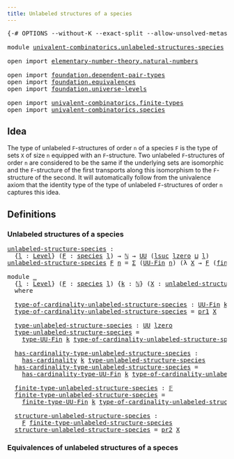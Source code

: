 ```yaml
---
title: Unlabeled structures of a species
---
```


<pre class="Agda"><a id="59" class="Symbol">{-#</a> <a id="63" class="Keyword">OPTIONS</a> <a id="71" class="Pragma">--without-K</a> <a id="83" class="Pragma">--exact-split</a> <a id="97" class="Pragma">--allow-unsolved-metas</a> <a id="120" class="Symbol">#-}</a>

<a id="125" class="Keyword">module</a> <a id="132" href="univalent-combinatorics.unlabeled-structures-species.html" class="Module">univalent-combinatorics.unlabeled-structures-species</a> <a id="185" class="Keyword">where</a>

<a id="192" class="Keyword">open</a> <a id="197" class="Keyword">import</a> <a id="204" href="elementary-number-theory.natural-numbers.html" class="Module">elementary-number-theory.natural-numbers</a>

<a id="246" class="Keyword">open</a> <a id="251" class="Keyword">import</a> <a id="258" href="foundation.dependent-pair-types.html" class="Module">foundation.dependent-pair-types</a>
<a id="290" class="Keyword">open</a> <a id="295" class="Keyword">import</a> <a id="302" href="foundation.equivalences.html" class="Module">foundation.equivalences</a>
<a id="326" class="Keyword">open</a> <a id="331" class="Keyword">import</a> <a id="338" href="foundation.universe-levels.html" class="Module">foundation.universe-levels</a>

<a id="366" class="Keyword">open</a> <a id="371" class="Keyword">import</a> <a id="378" href="univalent-combinatorics.finite-types.html" class="Module">univalent-combinatorics.finite-types</a>
<a id="415" class="Keyword">open</a> <a id="420" class="Keyword">import</a> <a id="427" href="univalent-combinatorics.species.html" class="Module">univalent-combinatorics.species</a>
</pre>
## Idea

The type of unlabeled `F`-structures of order `n` of a species `F` is the type of sets `X` of size `n` equipped with an `F`-structure. Two unlabeled `F`-structures of order `n` are considered to be the same if the underlying sets are isomorphic and the `F`-structure of the first transports along this isomorphism to the `F`-structure of the second. It will automatically follow from the univalence axiom that the identity type of the type of unlabeled `F`-structures of order `n` captures this idea.

## Definitions

### Unlabeled structures of a species

<pre class="Agda"><a id="unlabeled-structure-species"></a><a id="1038" href="univalent-combinatorics.unlabeled-structures-species.html#1038" class="Function">unlabeled-structure-species</a> <a id="1066" class="Symbol">:</a>
  <a id="1070" class="Symbol">{</a><a id="1071" href="univalent-combinatorics.unlabeled-structures-species.html#1071" class="Bound">l</a> <a id="1073" class="Symbol">:</a> <a id="1075" href="Agda.Primitive.html#597" class="Postulate">Level</a><a id="1080" class="Symbol">}</a> <a id="1082" class="Symbol">(</a><a id="1083" href="univalent-combinatorics.unlabeled-structures-species.html#1083" class="Bound">F</a> <a id="1085" class="Symbol">:</a> <a id="1087" href="univalent-combinatorics.species.html#429" class="Function">species</a> <a id="1095" href="univalent-combinatorics.unlabeled-structures-species.html#1071" class="Bound">l</a><a id="1096" class="Symbol">)</a> <a id="1098" class="Symbol">→</a> <a id="1100" href="elementary-number-theory.natural-numbers.html#1530" class="Datatype">ℕ</a> <a id="1102" class="Symbol">→</a> <a id="1104" href="foundation-core.universe-levels.html#235" class="Primitive">UU</a> <a id="1107" class="Symbol">(</a><a id="1108" href="Agda.Primitive.html#780" class="Primitive">lsuc</a> <a id="1113" href="Agda.Primitive.html#764" class="Primitive">lzero</a> <a id="1119" href="Agda.Primitive.html#810" class="Primitive Operator">⊔</a> <a id="1121" href="univalent-combinatorics.unlabeled-structures-species.html#1071" class="Bound">l</a><a id="1122" class="Symbol">)</a>
<a id="1124" href="univalent-combinatorics.unlabeled-structures-species.html#1038" class="Function">unlabeled-structure-species</a> <a id="1152" href="univalent-combinatorics.unlabeled-structures-species.html#1152" class="Bound">F</a> <a id="1154" href="univalent-combinatorics.unlabeled-structures-species.html#1154" class="Bound">n</a> <a id="1156" class="Symbol">=</a> <a id="1158" href="foundation-core.dependent-pair-types.html#515" class="Record">Σ</a> <a id="1160" class="Symbol">(</a><a id="1161" href="univalent-combinatorics.finite-types.html#5864" class="Function">UU-Fin</a> <a id="1168" href="univalent-combinatorics.unlabeled-structures-species.html#1154" class="Bound">n</a><a id="1169" class="Symbol">)</a> <a id="1171" class="Symbol">(λ</a> <a id="1174" href="univalent-combinatorics.unlabeled-structures-species.html#1174" class="Bound">X</a> <a id="1176" class="Symbol">→</a> <a id="1178" href="univalent-combinatorics.unlabeled-structures-species.html#1152" class="Bound">F</a> <a id="1180" class="Symbol">(</a><a id="1181" href="univalent-combinatorics.finite-types.html#13883" class="Function">finite-type-UU-Fin</a> <a id="1200" href="univalent-combinatorics.unlabeled-structures-species.html#1154" class="Bound">n</a> <a id="1202" href="univalent-combinatorics.unlabeled-structures-species.html#1174" class="Bound">X</a><a id="1203" class="Symbol">))</a>

<a id="1207" class="Keyword">module</a> <a id="1214" href="univalent-combinatorics.unlabeled-structures-species.html#1214" class="Module">_</a>
  <a id="1218" class="Symbol">{</a><a id="1219" href="univalent-combinatorics.unlabeled-structures-species.html#1219" class="Bound">l</a> <a id="1221" class="Symbol">:</a> <a id="1223" href="Agda.Primitive.html#597" class="Postulate">Level</a><a id="1228" class="Symbol">}</a> <a id="1230" class="Symbol">(</a><a id="1231" href="univalent-combinatorics.unlabeled-structures-species.html#1231" class="Bound">F</a> <a id="1233" class="Symbol">:</a> <a id="1235" href="univalent-combinatorics.species.html#429" class="Function">species</a> <a id="1243" href="univalent-combinatorics.unlabeled-structures-species.html#1219" class="Bound">l</a><a id="1244" class="Symbol">)</a> <a id="1246" class="Symbol">{</a><a id="1247" href="univalent-combinatorics.unlabeled-structures-species.html#1247" class="Bound">k</a> <a id="1249" class="Symbol">:</a> <a id="1251" href="elementary-number-theory.natural-numbers.html#1530" class="Datatype">ℕ</a><a id="1252" class="Symbol">}</a> <a id="1254" class="Symbol">(</a><a id="1255" href="univalent-combinatorics.unlabeled-structures-species.html#1255" class="Bound">X</a> <a id="1257" class="Symbol">:</a> <a id="1259" href="univalent-combinatorics.unlabeled-structures-species.html#1038" class="Function">unlabeled-structure-species</a> <a id="1287" href="univalent-combinatorics.unlabeled-structures-species.html#1231" class="Bound">F</a> <a id="1289" href="univalent-combinatorics.unlabeled-structures-species.html#1247" class="Bound">k</a><a id="1290" class="Symbol">)</a>
  <a id="1294" class="Keyword">where</a>

  <a id="1303" href="univalent-combinatorics.unlabeled-structures-species.html#1303" class="Function">type-of-cardinality-unlabeled-structure-species</a> <a id="1351" class="Symbol">:</a> <a id="1353" href="univalent-combinatorics.finite-types.html#5864" class="Function">UU-Fin</a> <a id="1360" href="univalent-combinatorics.unlabeled-structures-species.html#1247" class="Bound">k</a>
  <a id="1364" href="univalent-combinatorics.unlabeled-structures-species.html#1303" class="Function">type-of-cardinality-unlabeled-structure-species</a> <a id="1412" class="Symbol">=</a> <a id="1414" href="foundation-core.dependent-pair-types.html#605" class="Field">pr1</a> <a id="1418" href="univalent-combinatorics.unlabeled-structures-species.html#1255" class="Bound">X</a>

  <a id="1423" href="univalent-combinatorics.unlabeled-structures-species.html#1423" class="Function">type-unlabeled-structure-species</a> <a id="1456" class="Symbol">:</a> <a id="1458" href="foundation-core.universe-levels.html#235" class="Primitive">UU</a> <a id="1461" href="Agda.Primitive.html#764" class="Primitive">lzero</a>
  <a id="1469" href="univalent-combinatorics.unlabeled-structures-species.html#1423" class="Function">type-unlabeled-structure-species</a> <a id="1502" class="Symbol">=</a>
    <a id="1508" href="univalent-combinatorics.finite-types.html#5926" class="Function">type-UU-Fin</a> <a id="1520" href="univalent-combinatorics.unlabeled-structures-species.html#1247" class="Bound">k</a> <a id="1522" href="univalent-combinatorics.unlabeled-structures-species.html#1303" class="Function">type-of-cardinality-unlabeled-structure-species</a>

  <a id="1573" href="univalent-combinatorics.unlabeled-structures-species.html#1573" class="Function">has-cardinality-type-unlabeled-structure-species</a> <a id="1622" class="Symbol">:</a>
    <a id="1628" href="univalent-combinatorics.finite-types.html#5220" class="Function">has-cardinality</a> <a id="1644" href="univalent-combinatorics.unlabeled-structures-species.html#1247" class="Bound">k</a> <a id="1646" href="univalent-combinatorics.unlabeled-structures-species.html#1423" class="Function">type-unlabeled-structure-species</a>
  <a id="1681" href="univalent-combinatorics.unlabeled-structures-species.html#1573" class="Function">has-cardinality-type-unlabeled-structure-species</a> <a id="1730" class="Symbol">=</a>
    <a id="1736" href="univalent-combinatorics.finite-types.html#6006" class="Function">has-cardinality-type-UU-Fin</a> <a id="1764" href="univalent-combinatorics.unlabeled-structures-species.html#1247" class="Bound">k</a> <a id="1766" href="univalent-combinatorics.unlabeled-structures-species.html#1303" class="Function">type-of-cardinality-unlabeled-structure-species</a>

  <a id="1817" href="univalent-combinatorics.unlabeled-structures-species.html#1817" class="Function">finite-type-unlabeled-structure-species</a> <a id="1857" class="Symbol">:</a> <a id="1859" href="univalent-combinatorics.finite-types.html#4885" class="Function">𝔽</a>
  <a id="1863" href="univalent-combinatorics.unlabeled-structures-species.html#1817" class="Function">finite-type-unlabeled-structure-species</a> <a id="1903" class="Symbol">=</a>
    <a id="1909" href="univalent-combinatorics.finite-types.html#13883" class="Function">finite-type-UU-Fin</a> <a id="1928" href="univalent-combinatorics.unlabeled-structures-species.html#1247" class="Bound">k</a> <a id="1930" href="univalent-combinatorics.unlabeled-structures-species.html#1303" class="Function">type-of-cardinality-unlabeled-structure-species</a>

  <a id="1981" href="univalent-combinatorics.unlabeled-structures-species.html#1981" class="Function">structure-unlabeled-structure-species</a> <a id="2019" class="Symbol">:</a>
    <a id="2025" href="univalent-combinatorics.unlabeled-structures-species.html#1231" class="Bound">F</a> <a id="2027" href="univalent-combinatorics.unlabeled-structures-species.html#1817" class="Function">finite-type-unlabeled-structure-species</a>
  <a id="2069" href="univalent-combinatorics.unlabeled-structures-species.html#1981" class="Function">structure-unlabeled-structure-species</a> <a id="2107" class="Symbol">=</a> <a id="2109" href="foundation-core.dependent-pair-types.html#617" class="Field">pr2</a> <a id="2113" href="univalent-combinatorics.unlabeled-structures-species.html#1255" class="Bound">X</a>
</pre>
### Equivalences of unlabeled structures of a speces
